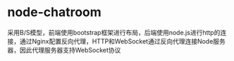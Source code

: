 # node-chatroom
采用B/S模型，前端使用bootstrap框架进行布局，后端使用node.js进行http的连接，通过Nginx配置反向代理，HTTP和WebSocket通过反向代理连接Node服务器，因此代理服务器支持WebSocket协议
